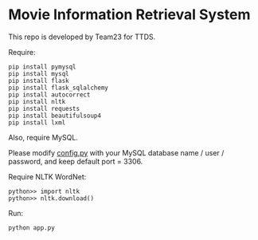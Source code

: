# Movie Information Retrieval System

This repo is developed by Team23 for TTDS.

Require:

```
pip install pymysql
pip install mysql
pip install flask
pip install flask_sqlalchemy
pip install autocorrect
pip install nltk
pip install requests
pip install beautifulsoup4
pip install lxml
```

Also, require MySQL.

Please modify [config.py](https://raw.githubusercontent.com/s2051012/Movie-information-retrieval-system/main/TTDSapp/config.py) with your MySQL database name / user / password, and keep default port = 3306.

Require NLTK WordNet:

```
python>> import nltk
python>> nltk.download()
```

Run:

```
python app.py
```

